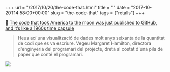 +++
url = "/2017/10/20/the-code-that.html"
title = ""
date = "2017-10-20T14:58:00+00:00"
slug = "the-code-that"
tags = ["retalls"]
+++

&#128206; [The code that took America to the moon was just published to GitHub, and it’s like a 1960s time capsule](https://qz.com/726338/the-code-that-took-america-to-the-moon-was-just-published-to-github-and-its-like-a-1960s-time-capsule/)

> Heus ací una visualització de dades molt anys seixanta de la quantitat de codi que es va escriure. Vegeu Margaret Hamilton, directora d'enginyeria del programari del projecte, dreta al costat d'una pila de paper que conté el programari.

<img src="https://cms.qz.com/wp-content/uploads/2016/07/margaret_hamilton1.jpg?quality=75&strip=all&w=620&h=788&crop=1">